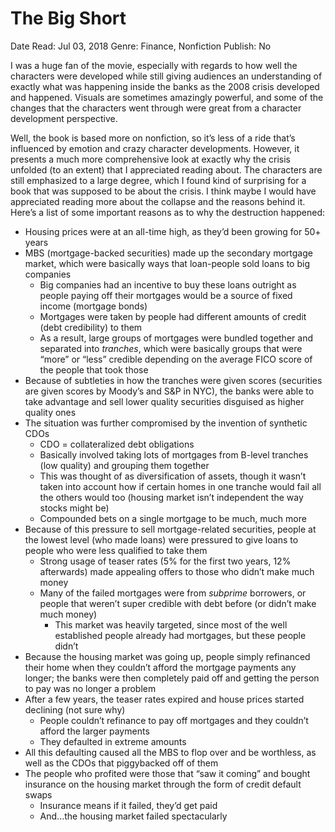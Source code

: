 # The Big Short

Date Read: Jul 03, 2018
Genre: Finance, Nonfiction
Publish: No

I was a huge fan of the movie, especially with regards to how well the characters were developed while still giving audiences an understanding of exactly what was happening inside the banks as the 2008 crisis developed and happened. Visuals are sometimes amazingly powerful, and some of the changes that the characters went through were great from a character development perspective.

Well, the book is based more on nonfiction, so it’s less of a ride that’s influenced by emotion and crazy character developments. However, it presents a much more comprehensive look at exactly why the crisis unfolded (to an extent) that I appreciated reading about. The characters are still emphasized to a large degree, which I found kind of surprising for a book that was supposed to be about the crisis. I think maybe I would have appreciated reading more about the collapse and the reasons behind it. Here’s a list of some important reasons as to why the destruction happened:

- Housing prices were at an all-time high, as they’d been growing for 50+ years
- MBS (mortgage-backed securities) made up the secondary mortgage market, which were basically ways that loan-people sold loans to big companies
    - Big companies had an incentive to buy these loans outright as people paying off their mortgages would be a source of fixed income (mortgage bonds)
    - Mortgages were taken by people had different amounts of credit (debt credibility) to them
    - As a result, large groups of mortgages were bundled together and separated into *tranches*, which were basically groups that were “more” or “less” credible depending on the average FICO score of the people that took those
- Because of subtleties in how the tranches were given scores (securities are given scores by Moody’s and S&P in NYC), the banks were able to take advantage and sell lower quality securities disguised as higher quality ones
- The situation was further compromised by the invention of synthetic CDOs
    - CDO = collateralized debt obligations
    - Basically involved taking lots of mortgages from B-level tranches (low quality) and grouping them together
    - This was thought of as diversification of assets, though it wasn’t taken into account how if certain homes in one tranche would fail all the others would too (housing market isn’t independent the way stocks might be)
    - Compounded bets on a single mortgage to be much, much more
- Because of this pressure to sell mortgage-related securities, people at the lowest level (who made loans) were pressured to give loans to people who were less qualified to take them
    - Strong usage of teaser rates (5% for the first two years, 12% afterwards) made appealing offers to those who didn’t make much money
    - Many of the failed mortgages were from *subprime* borrowers, or people that weren’t super credible with debt before (or didn’t make much money)
        - This market was heavily targeted, since most of the well established people already had mortgages, but these people didn’t
- Because the housing market was going up, people simply refinanced their home when they couldn’t afford the mortgage payments any longer; the banks were then completely paid off and getting the person to pay was no longer a problem
- After a few years, the teaser rates expired and house prices started declining (not sure why)
    - People couldn’t refinance to pay off mortgages and they couldn’t afford the larger payments
    - They defaulted in extreme amounts
- All this defaulting caused all the MBS to flop over and be worthless, as well as the CDOs that piggybacked off of them
- The people who profited were those that “saw it coming” and bought insurance on the housing market through the form of credit default swaps
    - Insurance means if it failed, they’d get paid
    - And...the housing market failed spectacularly
